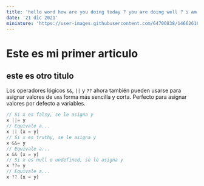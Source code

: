```yaml
---
title: 'hello word how are you doing today ? you are doing well ? i am doing well ?'
date: '21 dic 2021'
miniature: 'https://user-images.githubusercontent.com/64700838/146626162-eae3cd4b-244d-4719-a26f-9a56d7dc5073.png'
---
```


# Este es mi primer articulo
## este es otro titulo
Los operadores lógicos `&&`, `||` y `??` ahora también pueden usarse para asignar valores de `una` forma más sencilla y corta. Perfecto para asignar valores por defecto a variables.

```js
// Si x es falsy, se le asigna y
x ||= y
// Equivale a...
x || (x = y)
// Si x es truthy, se le asigna y
x &&= y
// Equivale a...
x && (x = y)
// Si x es null o undefined, se le asigna y
x ??= y
// Equivale a...
x ?? (x = y)
```

